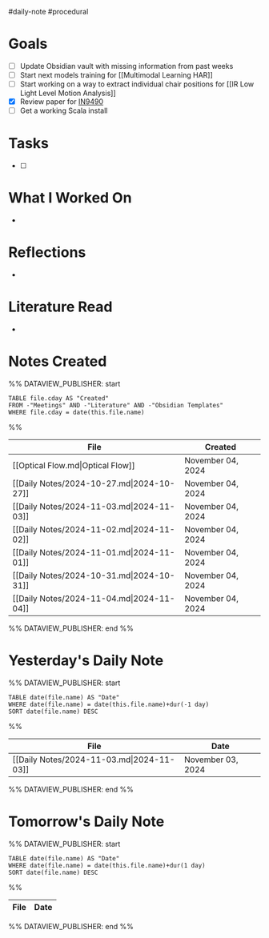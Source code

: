 #daily-note #procedural 

# Goals

- [ ] Update Obsidian vault with missing information from past weeks
- [ ] Start next models training for [[Multimodal Learning HAR]]
- [ ] Start working on a way to extract individual chair positions for [[IR Low Light Level Motion Analysis]]
- [x] Review paper for [IN9490](https://www.uio.no/studier/emner/matnat/ifi/IN9490/)
- [ ] Get a working Scala install

# Tasks

- [ ] 

# What I Worked On

- 

# Reflections

- 

# Literature Read

- 

# Notes Created


%% DATAVIEW_PUBLISHER: start
```dataview
TABLE file.cday AS "Created"
FROM -"Meetings" AND -"Literature" AND -"Obsidian Templates"
WHERE file.cday = date(this.file.name)
```
%%

| File                                      | Created           |
| ----------------------------------------- | ----------------- |
| [[Optical Flow.md\|Optical Flow]]         | November 04, 2024 |
| [[Daily Notes/2024-10-27.md\|2024-10-27]] | November 04, 2024 |
| [[Daily Notes/2024-11-03.md\|2024-11-03]] | November 04, 2024 |
| [[Daily Notes/2024-11-02.md\|2024-11-02]] | November 04, 2024 |
| [[Daily Notes/2024-11-01.md\|2024-11-01]] | November 04, 2024 |
| [[Daily Notes/2024-10-31.md\|2024-10-31]] | November 04, 2024 |
| [[Daily Notes/2024-11-04.md\|2024-11-04]] | November 04, 2024 |

%% DATAVIEW_PUBLISHER: end %%

# Yesterday's Daily Note

%% DATAVIEW_PUBLISHER: start
```dataview
TABLE date(file.name) AS "Date"
WHERE date(file.name) = date(this.file.name)+dur(-1 day)
SORT date(file.name) DESC
```
%%

| File                                      | Date              |
| ----------------------------------------- | ----------------- |
| [[Daily Notes/2024-11-03.md\|2024-11-03]] | November 03, 2024 |

%% DATAVIEW_PUBLISHER: end %%
# Tomorrow's Daily Note

%% DATAVIEW_PUBLISHER: start
```dataview
TABLE date(file.name) AS "Date"
WHERE date(file.name) = date(this.file.name)+dur(1 day)
SORT date(file.name) DESC
```
%%

| File | Date |
| ---- | ---- |

%% DATAVIEW_PUBLISHER: end %%


